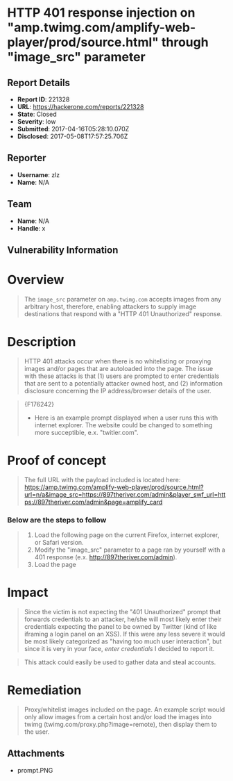 # HTTP 401 response injection on "amp.twimg.com/amplify-web-player/prod/source.html" through "image_src" parameter

## Report Details
- **Report ID**: 221328
- **URL**: https://hackerone.com/reports/221328
- **State**: Closed
- **Severity**: low
- **Submitted**: 2017-04-16T05:28:10.070Z
- **Disclosed**: 2017-05-08T17:57:25.706Z

## Reporter
- **Username**: zlz
- **Name**: N/A

## Team
- **Name**: N/A
- **Handle**: x

## Vulnerability Information
# Overview
> The `image_src` parameter on `amp.twimg.com` accepts images from any arbitrary host, therefore, enabling attackers to supply image destinations that respond with a "HTTP 401 Unauthorized" response.

# Description
> HTTP 401 attacks occur when there is no whitelisting or proxying images and/or pages that are autoloaded into the page. The issue with these attacks is that (1) users are prompted to enter credentials that are sent to a potentially attacker owned host, and (2) information disclosure concerning the IP address/browser details of the user.

> {F176242}
> * Here is an example prompt displayed when a user runs this with internet explorer. The website could be changed to something more succeptible, e.x. "twitler.com".

# Proof of concept
> The full URL with the payload included is located here:
https://amp.twimg.com/amplify-web-player/prod/source.html?url=n/a&image_src=https://897theriver.com/admin&player_swf_url=https://897theriver.com/admin&page=amplify_card

### Below are the steps to follow
> 1. Load the following page on the current Firefox, internet explorer, or Safari version.
> 1. Modify the "image_src" parameter to a page ran by yourself with a 401 response (e.x. http://897theriver.com/admin).
> 1. Load the page

# Impact
> Since the victim is not expecting the "401 Unauthorized" prompt that forwards credentials to an attacker, he/she will most likely enter their credentials expecting the panel to be owned by Twitter (kind of like iframing a login panel on an XSS). If this were any less severe it would be most likely categorized as "having too much user interaction", but since it is very in your face, *enter credentials* I decided to report it.

> This attack could easily be used to gather data and steal accounts.

# Remediation
> Proxy/whitelist images included on the page. An example script would only allow images from a certain host and/or load the images into twimg (twimg.com/proxy.php?image=remote), then display them to the user.

## Attachments
- prompt.PNG
